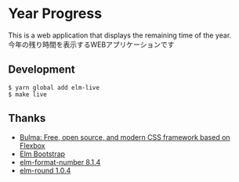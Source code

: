 # Year Progress

This is a web application that displays the remaining time of the year.  
今年の残り時間を表示するWEBアプリケーションです

## Development

```shell
$ yarn global add elm-live
$ make live
```

## Thanks

- [Bulma: Free, open source, and modern CSS framework based on Flexbox](https://bulma.io/)
- [Elm Bootstrap](http://elm-bootstrap.info/)
- [elm-format-number 8.1.4](https://package.elm-lang.org/packages/cuducos/elm-format-number/latest)
- [elm-round 1.0.4](https://package.elm-lang.org/packages/myrho/elm-round/latest)
